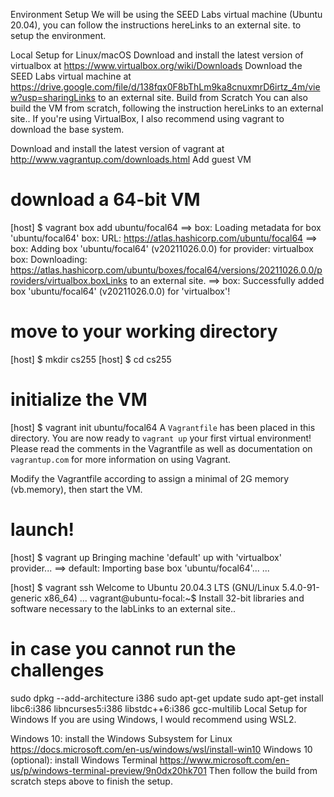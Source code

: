 Environment Setup
We will be using the SEED Labs virtual machine (Ubuntu 20.04), you can follow the instructions hereLinks to an external site. to setup the environment.

Local Setup for Linux/macOS
Download and install the latest version of virtualbox at https://www.virtualbox.org/wiki/Downloads
Download the SEED Labs virtual machine at https://drive.google.com/file/d/138fqx0F8bThLm9ka8cnuxmrD6irtz_4m/view?usp=sharingLinks to an external site.
Build from Scratch
You can also build the VM from scratch, following the instruction hereLinks to an external site.. If you're using VirtualBox, I also recommend using vagrant to download the base system.

Download and install the latest version of vagrant at http://www.vagrantup.com/downloads.html
Add guest VM
# download a 64-bit VM
[host] $ vagrant box add ubuntu/focal64
==> box: Loading metadata for box 'ubuntu/focal64'
    box: URL: https://atlas.hashicorp.com/ubuntu/focal64
==> box: Adding box 'ubuntu/focal64' (v20211026.0.0) for provider: virtualbox
    box: Downloading: https://atlas.hashicorp.com/ubuntu/boxes/focal64/versions/20211026.0.0/providers/virtualbox.boxLinks to an external site.
==> box: Successfully added box 'ubuntu/focal64' (v20211026.0.0) for 'virtualbox'!

# move to your working directory
[host] $ mkdir cs255
[host] $ cd cs255

# initialize the VM
[host] $ vagrant init ubuntu/focal64
A `Vagrantfile` has been placed in this directory. You are now
ready to `vagrant up` your first virtual environment! Please read
the comments in the Vagrantfile as well as documentation on
`vagrantup.com` for more information on using Vagrant.

Modify the Vagrantfile according to assign a minimal of 2G memory (vb.memory), then start the VM.
# launch!
[host] $ vagrant up
Bringing machine 'default' up with 'virtualbox' provider...
==> default: Importing base box 'ubuntu/focal64'...
...

[host] $ vagrant ssh
Welcome to Ubuntu 20.04.3 LTS (GNU/Linux 5.4.0-91-generic x86_64)
...
vagrant@ubuntu-focal:~$
Install 32-bit libraries and software necessary to the labLinks to an external site..
# in case you cannot run the challenges
sudo dpkg --add-architecture i386
sudo apt-get update
sudo apt-get install libc6:i386 libncurses5:i386 libstdc++6:i386 gcc-multilib
Local Setup for Windows
If you are using Windows, I would recommend using WSL2.

Windows 10: install the Windows Subsystem for Linux https://docs.microsoft.com/en-us/windows/wsl/install-win10
Windows 10 (optional): install Windows Terminal https://www.microsoft.com/en-us/p/windows-terminal-preview/9n0dx20hk701
Then follow the build from scratch steps above to finish the setup.